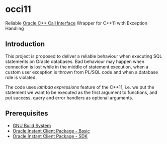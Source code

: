# occi11
Reliable [Oracle C++ Call Interface](https://docs.oracle.com/en/database/oracle/oracle-database/18/adobj/oracle-c-cpp-call-interface-odci.html#GUID-5B8FDC66-51A0-425C-9666-E7D72C89E3DD) Wrapper for C++11 with Exception Handling

## Introduction

This project is proposed to deliver a reliable behaviour when executing SQL statements on Oracle databases. Bad behaviour may happen when connection is lost while in the middle of statement execution, when a custom user exception is thrown from PL/SQL code and when a database role is violated.

The code uses *lambda expressions* feature of the C++11, i.e. we put the statement we want to be executed as the first argument to functions, and put success, query and error handlers as optional arguments.

## Prerequisites

* [GNU Build System](https://en.wikipedia.org/wiki/GNU_Build_System)
* [Oracle Instant Client Package - Basic](http://www.oracle.com/technetwork/topics/linuxx86-64soft-092277.html)
* [Oracle Instant Client Package - SDK](http://www.oracle.com/technetwork/topics/linuxx86-64soft-092277.html)
